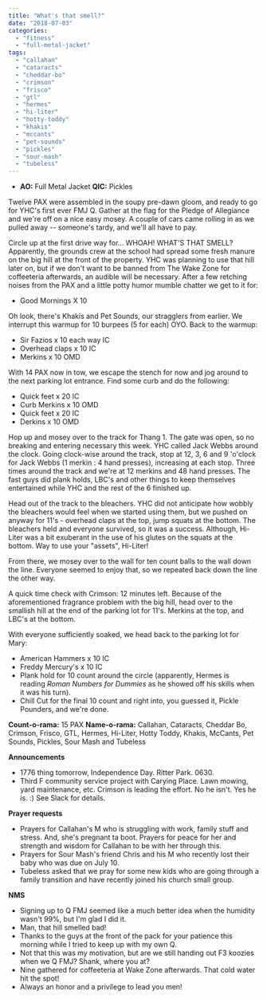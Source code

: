 ```yaml
---
title: "What's that smell?"
date: "2018-07-03"
categories: 
  - "fitness"
  - "full-metal-jacket"
tags: 
  - "callahan"
  - "cataracts"
  - "cheddar-bo"
  - "crimson"
  - "frisco"
  - "gtl"
  - "hermes"
  - "hi-liter"
  - "hotty-toddy"
  - "khakis"
  - "mccants"
  - "pet-sounds"
  - "pickles"
  - "sour-mash"
  - "tubeless"
---
```


- **AO:** Full Metal Jacket **QIC:** Pickles

Twelve PAX were assembled in the soupy pre-dawn gloom, and ready to go for YHC's first ever FMJ Q. Gather at the flag for the Pledge of Allegiance and we're off on a nice easy mosey. A couple of cars came rolling in as we pulled away -- someone's tardy, and we'll all have to pay.

Circle up at the first drive way for... WHOAH! WHAT'S THAT SMELL? Apparently, the grounds crew at the school had spread some fresh manure on the big hill at the front of the property. YHC was planning to use that hill later on, but if we don't want to be banned from The Wake Zone for coffeeteria afterwards, an audible will be necessary. After a few retching noises from the PAX and a little potty humor mumble chatter we get to it for:

- Good Mornings X 10

Oh look, there's Khakis and Pet Sounds, our stragglers from earlier. We interrupt this warmup for 10 burpees (5 for each) OYO. Back to the warmup:

- Sir Fazios x 10 each way IC
- Overhead claps x 10 IC
- Merkins x 10 OMD

With 14 PAX now in tow, we escape the stench for now and jog around to the next parking lot entrance. Find some curb and do the following:

- Quick feet x 20 IC
- Curb Merkins x 10 OMD
- Quick feet x 20 IC
- Derkins x 10 OMD

Hop up and mosey over to the track for Thang 1. The gate was open, so no breaking and entering necessary this week. YHC called Jack Webbs around the clock. Going clock-wise around the track, stop at 12, 3, 6 and 9 'o'clock for Jack Webbs (1 merkin : 4 hand presses), increasing at each stop. Three times around the track and we're at 12 merkins and 48 hand presses. The fast guys did plank holds, LBC's and other things to keep themselves entertained while YHC and the rest of the 6 finished up.

Head out of the track to the bleachers. YHC did not anticipate how wobbly the bleachers would feel when we started using them, but we pushed on anyway for 11's - overhead claps at the top, jump squats at the bottom. The bleachers held and everyone survived, so it was a success. Although, Hi-Liter was a bit exuberant in the use of his glutes on the squats at the bottom. Way to use your "assets", Hi-Liter!

From there, we mosey over to the wall for ten count balls to the wall down the line. Everyone seemed to enjoy that, so we repeated back down the line the other way.

A quick time check with Crimson: 12 minutes left. Because of the aforementioned fragrance problem with the big hill, head over to the smallish hill at the end of the parking lot for 11's. Merkins at the top, and LBC's at the bottom.

With everyone sufficiently soaked, we head back to the parking lot for Mary:

- American Hammers x 10 IC
- Freddy Mercury's x 10 IC
- Plank hold for 10 count around the circle (apparently, Hermes is reading _Roman Numbers for Dummies_ as he showed off his skills when it was his turn).
- Chill Cut for the final 10 count and right into, you guessed it, Pickle Pounders, and we're done.

**Count-o-rama:** 15 PAX **Name-o-rama:** Callahan, Cataracts, Cheddar Bo, Crimson, Frisco, GTL, Hermes, Hi-Liter, Hotty Toddy, Khakis, McCants, Pet Sounds, Pickles, Sour Mash and Tubeless

**Announcements**

- 1776 thing tomorrow, Independence Day. Ritter Park. 0630.
- Third F community service project with Carying Place. Lawn mowing, yard maintenance, etc. Crimson is leading the effort. No he isn't. Yes he is. :) See Slack for details.

**Prayer requests**

- Prayers for Callahan's M who is struggling with work, family stuff and stress. And, she's pregnant ta boot. Prayers for peace for her and strength and wisdom for Callahan to be with her through this.
- Prayers for Sour Mash's friend Chris and his M who recently lost their baby who was due on July 10.
- Tubeless asked that we pray for some new kids who are going through a family transition and have recently joined his church small group.

**NMS**

- Signing up to Q FMJ seemed like a much better idea when the humidity wasn't 99%, but I'm glad I did it.
- Man, that hill smelled bad!
- Thanks to the guys at the front of the pack for your patience this morning while I tried to keep up with my own Q.
- Not that this was my motivation, but are we still handing out F3 koozies when we Q FMJ? Shank, where you at?
- Nine gathered for coffeeteria at Wake Zone afterwards. That cold water hit the spot!
- Always an honor and a privilege to lead you men!
